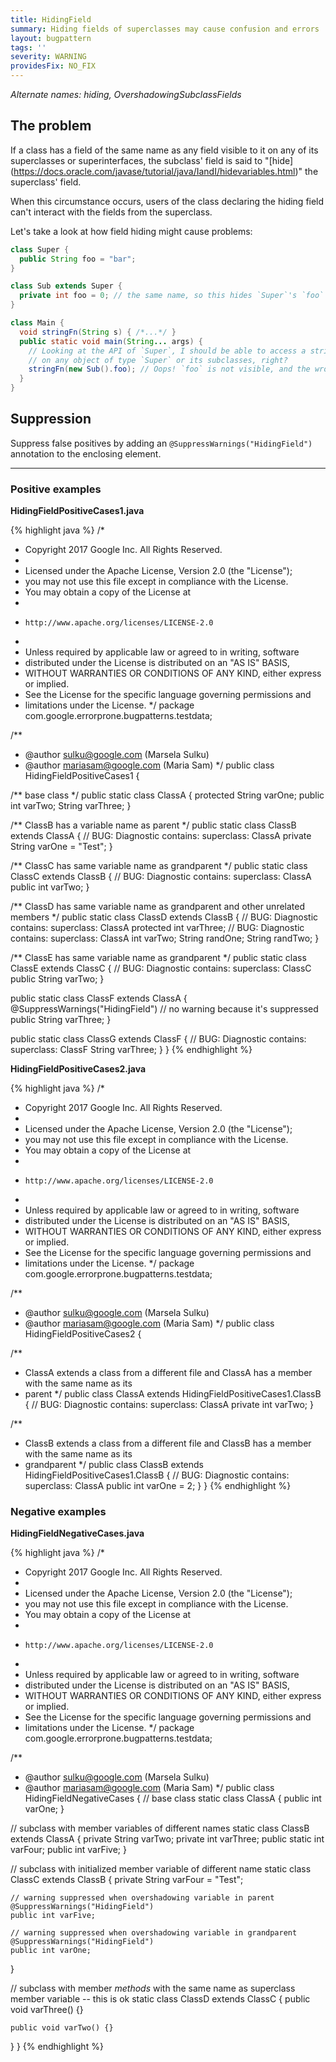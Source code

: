 ```yaml
---
title: HidingField
summary: Hiding fields of superclasses may cause confusion and errors
layout: bugpattern
tags: ''
severity: WARNING
providesFix: NO_FIX
---
```


<!--
*** AUTO-GENERATED, DO NOT MODIFY ***
To make changes, edit the @BugPattern annotation or the explanation in docs/bugpattern.
-->

_Alternate names: hiding, OvershadowingSubclassFields_

## The problem
If a class has a field of the same name as any field visible to it on any of its
superclasses or superinterfaces, the subclass' field is said to "[hide]
(https://docs.oracle.com/javase/tutorial/java/IandI/hidevariables.html)" the
superclass' field.

When this circumstance occurs, users of the class declaring the hiding field
can't interact with the fields from the superclass.

Let's take a look at how field hiding might cause problems:

```java
class Super {
  public String foo = "bar";
}

class Sub extends Super {
  private int foo = 0; // the same name, so this hides `Super`'s `foo`
}

class Main {
  void stringFn(String s) { /*...*/ }
  public static void main(String... args) {
    // Looking at the API of `Super`, I should be able to access a string `foo`
    // on any object of type `Super` or its subclasses, right?
    stringFn(new Sub().foo); // Oops! `foo` is not visible, and the wrong type!
  }
}
```

## Suppression
Suppress false positives by adding an `@SuppressWarnings("HidingField")` annotation to the enclosing element.

----------

### Positive examples
__HidingFieldPositiveCases1.java__

{% highlight java %}
/*
 * Copyright 2017 Google Inc. All Rights Reserved.
 *
 * Licensed under the Apache License, Version 2.0 (the "License");
 * you may not use this file except in compliance with the License.
 * You may obtain a copy of the License at
 *
 *     http://www.apache.org/licenses/LICENSE-2.0
 *
 * Unless required by applicable law or agreed to in writing, software
 * distributed under the License is distributed on an "AS IS" BASIS,
 * WITHOUT WARRANTIES OR CONDITIONS OF ANY KIND, either express or implied.
 * See the License for the specific language governing permissions and
 * limitations under the License.
 */
package com.google.errorprone.bugpatterns.testdata;

/**
 * @author sulku@google.com (Marsela Sulku)
 * @author mariasam@google.com (Maria Sam)
 */
public class HidingFieldPositiveCases1 {

  /** base class */
  public static class ClassA {
    protected String varOne;
    public int varTwo;
    String varThree;
  }


  /** ClassB has a variable name as parent */
  public static class ClassB extends ClassA {
    // BUG: Diagnostic contains: superclass: ClassA
    private String varOne = "Test";
  }

  /** ClassC has same variable name as grandparent */
  public static class ClassC extends ClassB {
    // BUG: Diagnostic contains: superclass: ClassA
    public int varTwo;
  }

  /** ClassD has same variable name as grandparent and other unrelated members */
  public static class ClassD extends ClassB {
    // BUG: Diagnostic contains: superclass: ClassA
    protected int varThree;
    // BUG: Diagnostic contains: superclass: ClassA
    int varTwo;
    String randOne;
    String randTwo;
  }

  /** ClassE has same variable name as grandparent */
  public static class ClassE extends ClassC {
    // BUG: Diagnostic contains: superclass: ClassC
    public String varTwo;
  }

  public static class ClassF extends ClassA {
    @SuppressWarnings("HidingField") // no warning because it's suppressed
    public String varThree;
  }

  public static class ClassG extends ClassF {
    // BUG: Diagnostic contains: superclass: ClassF
    String varThree;
  }
}
{% endhighlight %}

__HidingFieldPositiveCases2.java__

{% highlight java %}
/*
 * Copyright 2017 Google Inc. All Rights Reserved.
 *
 * Licensed under the Apache License, Version 2.0 (the "License");
 * you may not use this file except in compliance with the License.
 * You may obtain a copy of the License at
 *
 *     http://www.apache.org/licenses/LICENSE-2.0
 *
 * Unless required by applicable law or agreed to in writing, software
 * distributed under the License is distributed on an "AS IS" BASIS,
 * WITHOUT WARRANTIES OR CONDITIONS OF ANY KIND, either express or implied.
 * See the License for the specific language governing permissions and
 * limitations under the License.
 */
package com.google.errorprone.bugpatterns.testdata;

/**
 * @author sulku@google.com (Marsela Sulku)
 * @author mariasam@google.com (Maria Sam)
 */
public class HidingFieldPositiveCases2 {

  /**
   * ClassA extends a class from a different file and ClassA has a member with the same name as its
   * parent
   */
  public class ClassA extends HidingFieldPositiveCases1.ClassB {
    // BUG: Diagnostic contains: superclass: ClassA
    private int varTwo;
  }

  /**
   * ClassB extends a class from a different file and ClassB has a member with the same name as its
   * grandparent
   */
  public class ClassB extends HidingFieldPositiveCases1.ClassB {
    // BUG: Diagnostic contains: superclass: ClassA
    public int varOne = 2;
  }
}
{% endhighlight %}

### Negative examples
__HidingFieldNegativeCases.java__

{% highlight java %}
/*
 * Copyright 2017 Google Inc. All Rights Reserved.
 *
 * Licensed under the Apache License, Version 2.0 (the "License");
 * you may not use this file except in compliance with the License.
 * You may obtain a copy of the License at
 *
 *     http://www.apache.org/licenses/LICENSE-2.0
 *
 * Unless required by applicable law or agreed to in writing, software
 * distributed under the License is distributed on an "AS IS" BASIS,
 * WITHOUT WARRANTIES OR CONDITIONS OF ANY KIND, either express or implied.
 * See the License for the specific language governing permissions and
 * limitations under the License.
 */
package com.google.errorprone.bugpatterns.testdata;

/**
 * @author sulku@google.com (Marsela Sulku)
 * @author mariasam@google.com (Maria Sam)
 */
public class HidingFieldNegativeCases {
  // base class
  static class ClassA {
    public int varOne;
  }

  // subclass with member variables of different names
  static class ClassB extends ClassA {
    private String varTwo;
    private int varThree;
    public static int varFour;
    public int varFive;
  }

  // subclass with initialized member variable of different name
  static class ClassC extends ClassB {
    private String varFour = "Test";

    // warning suppressed when overshadowing variable in parent
    @SuppressWarnings("HidingField")
    public int varFive;

    // warning suppressed when overshadowing variable in grandparent
    @SuppressWarnings("HidingField")
    public int varOne;
  }

  // subclass with member *methods* with the same name as superclass member variable -- this is ok
  static class ClassD extends ClassC {
    public void varThree() {}

    public void varTwo() {}
  }
}
{% endhighlight %}


